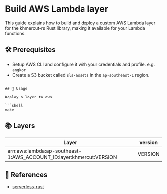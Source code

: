 # Build AWS Lambda layer

This guide explains how to build and deploy a custom AWS Lambda layer for the khmercut-rs Rust library, making it available for your Lambda functions.

## 🛠️ Prerequisites

- Setup AWS CLI and configure it with your credentials and profile. e.g. `angkor`
- Create a S3 bucket called `sls-assets` in the `ap-southeast-1` region.


```shell 

## 🚀 Usage

Deploy a layer to aws

```shell
make
```

## 📚 Layers

| Layer                                                      | version |
|------------------------------------------------------------|---------|
| arn:aws:lambda:ap-southeast-1:AWS_ACCOUNT_ID:layer:khmercut:VERSION| VERSION      |


## 🔗 References

- [serverless-rust](https://www.serverless.com/plugins/serverless-rust)
